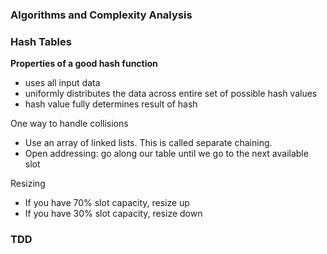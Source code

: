 ### Algorithms and Complexity Analysis

### Hash Tables

**Properties of a good hash function**

- uses all input data
- uniformly distributes the data across entire set of possible hash values
- hash value fully determines result of hash

One way to handle collisions

- Use an array of linked lists. This is called separate chaining.
- Open addressing: go along our table until we go to the next available slot

Resizing

- If you have 70% slot capacity, resize up
- If you have 30% slot capacity, resize down

### TDD





